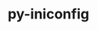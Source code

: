 ---
title: "py-iniconfig"
layout: cache
categories: [package, develop-2024-01-21]
meta: {"versions": ["2.0.0"], "compilers": ["gcc@=11.4.0", "gcc@=9.4.0"], "oss": ["ubuntu20.04"], "platforms": ["linux"], "targets": ["ppc64le", "x86_64_v3"], "stacks": ["e4s", "e4s-power", "e4s-rocm-external", "root"], "num_specs": 2, "num_specs_by_stack": {"root": 2, "e4s-power": 1, "e4s-rocm-external": 1, "e4s": 1}}
spec_details: [{"hash": "c25zmck2ftutuwmk64kvny4ozmtxtirf", "compiler": "gcc@=9.4.0", "versions": ["2.0.0"], "os": "ubuntu20.04", "platform": "linux", "target": "ppc64le", "variants": ["build_system=python_pip"], "stacks": ["root", "e4s-power"], "size": "-", "tarball": "https://binaries.spack.io/develop-2024-01-21/build_cache/linux-ubuntu20.04-ppc64le/gcc-9.4.0/py-iniconfig-2.0.0/linux-ubuntu20.04-ppc64le-gcc-9.4.0-py-iniconfig-2.0.0-c25zmck2ftutuwmk64kvny4ozmtxtirf.spack"}, {"hash": "p6ipje3lh4g2oihvmhgafbb22el3rlkw", "compiler": "gcc@=11.4.0", "versions": ["2.0.0"], "os": "ubuntu20.04", "platform": "linux", "target": "x86_64_v3", "variants": ["build_system=python_pip"], "stacks": ["e4s-rocm-external", "root", "e4s"], "size": "-", "tarball": "https://binaries.spack.io/develop-2024-01-21/build_cache/linux-ubuntu20.04-x86_64_v3/gcc-11.4.0/py-iniconfig-2.0.0/linux-ubuntu20.04-x86_64_v3-gcc-11.4.0-py-iniconfig-2.0.0-p6ipje3lh4g2oihvmhgafbb22el3rlkw.spack"}]
---